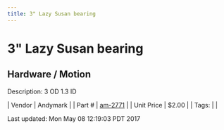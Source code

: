 ```yaml
---
title: 3" Lazy Susan bearing
---
```


# 3" Lazy Susan bearing
## Hardware / Motion
Description: 	3 OD 1.3 ID 

| Vendor | Andymark | 
| Part # | [am-2771](http://www.andymark.com/product-p/am-2771.htm) | 
| Unit Price | $2.00 | 
| Tags: |  | 

Last updated: Mon May 08 12:19:03 PDT 2017